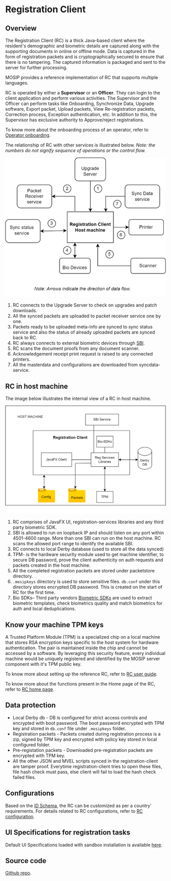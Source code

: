 # Registration Client

## Overview
The Registration Client (RC) is a thick Java-based client where the resident's demographic and biometric details are captured along with the supporting documents in online or offline mode. Data is captured in the form of registration packets and is cryptographically secured to ensure that there is no tampering. The captured information is packaged and sent to the server for further processing.

MOSIP provides a reference implementation of RC that supports multiple languages. 

RC is operated by either a **Supervisor** or an **Officer**. They can login to the client application and perform various activities. The Supervisor and the Officer can perform tasks like Onboarding, Synchronize Data, Upgrade software, Export packet, Upload packets, View Re-registration packets, Correction process, Exception authentication, etc. In addition to this, the Supervisor has exclusive authority to Approve/reject registrations.

To know more about the onboarding process of an operator, refer to [Operator onboarding](operator-onboarding.md).

The relationship of RC with other services is illustrated below. _Note: the numbers do not signify sequence of operations or the control flow._

![](_images/reg-client.png)

1. RC connects to the Upgrade Server to check on upgrades and patch downloads.
2. All the synced packets are uploaded to packet receiver service one by one.
3. Packets ready to be uploaded meta-info are synced to sync status service and also the status of already uploaded packets are synced back to RC.
4. RC always connects to external biometric devices through [SBI](secure-biometric-interface.md).
5. RC scans the document proofs from any document scanner.
6. Acknowledgement receipt print request is raised to any connected printers.
7. All the masterdata and configurations are downloaded from syncdata-service.

## RC in host machine
The image below illustrates the internal view of a RC in host machine.

![](_images/reg-client-host-machine.png)

1. RC comprises of JavaFX UI, registration-services libraries and any third party biometric SDK.
2. SBI is allowed to run on loopback IP and should listen on any port within 4501-4600 range. More than one SBI can run on the host machine. RC scans the allowed port range to identify the available SBI.
3. RC connects to local Derby database (used to store all the data synced)
4. TPM- is the hardware security module used to get machine identifier, to secure DB password, prove the client authenticity on auth requests and packets created in the host machine.
5. All the completed registration packets are stored under packetstore directory.
6. `.mosipkeys` directory is used to store sensitive files. `db.conf` under this directory stores encrypted DB password. This is created on the start of RC for the first time.
7. Bio SDKs– Third party vendors [Biometric SDKs](biometric-sdk.md) are used to extract biometric templates, check biometrics quality and match biometrics for auth and local deduplications. 

## Know your machine TPM keys
A Trusted Platform Module (TPM) is a specialized chip on a local machine that stores RSA encryption keys specific to the host system for hardware authentication. The pair is maintained inside the chip and cannot be accessed by a software. By leveraging this security feature, every individual machine would be uniquely registered and identified by the MOSIP server component with it's TPM public key.
  
To know more about setting up the reference RC, refer to [RC user guide](registration-client-user-guide.md).

To know more about the functions present in the Home page of the RC, refer to [RC home page](registration-client-home-page.md).

## Data protection
* Local Derby db - DB is configured for strict access controls and encrypted with boot password. The boot password encrypted with TPM key and stored in `db.conf` file under `.mosipkeys` folder.
* Registration packets - Packets created during registration process is a zip, signed by TPM key and encrypted with policy key stored in local configured folder.
* Pre-registation packets - Downloaded pre-registration packets are encrypted with TPM key.
* All the other JSON and MVEL scripts synced in the registration-client are tamper proof. Everytime registration-client tries to open these files, file hash check must pass, else client will fail to load the hash check failed files.

## Configurations
Based on the [ID Schema](id-schema.md), the RC can be customized as per a country' requirements. For details related to RC configurations, refer to [RC configuration](registration-client-configuration.md).

## UI Specifications for registration tasks 
Default UI Specifications loaded with sandbox installation is available [here](https://github.com/mosip/mosip-infra/blob/release-1.2.0/deployment/v3/mosip/kernel/masterdata/xlsx/ui_spec.xlsx).

## Source code 
[Github repo](https://github.com/mosip/registration-client/tree/release-1.2.0).

